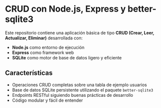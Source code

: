 # CRUD con Node.js, Express y better-sqlite3

Este repositorio contiene una aplicación básica de tipo **CRUD (Crear, Leer, Actualizar, Eliminar)** desarrollada con:

- **Node.js** como entorno de ejecución
- **Express** como framework web
- **SQLite** como motor de base de datos ligero y eficiente

## Características

- Operaciones CRUD completas sobre una tabla de ejemplo usuarios
- Base de datos SQLite persistente utilizando el paquete `better-sqlite3`
- Endpoints RESTful siguiendo buenas prácticas de desarrollo
- Código modular y fácil de entender
